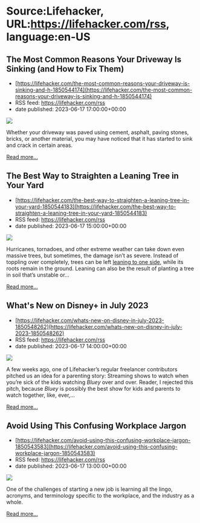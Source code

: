 # Source:Lifehacker, URL:https://lifehacker.com/rss, language:en-US

## The Most Common Reasons Your Driveway Is Sinking (and How to Fix Them)
 - [https://lifehacker.com/the-most-common-reasons-your-driveway-is-sinking-and-h-1850544174](https://lifehacker.com/the-most-common-reasons-your-driveway-is-sinking-and-h-1850544174)
 - RSS feed: https://lifehacker.com/rss
 - date published: 2023-06-17 17:00:00+00:00

<img class="type:primaryImage" src="https://i.kinja-img.com/gawker-media/image/upload/s--E_4RS-Mt--/c_fit,fl_progressive,q_80,w_636/6f57429f15bfba2a43220729e236b1cb.jpg" /><p>Whether your driveway was paved using cement, asphalt, paving stones, bricks, or another material, you may have noticed that it has started to sink and crack in certain areas. </p><p><a href="https://lifehacker.com/the-most-common-reasons-your-driveway-is-sinking-and-h-1850544174">Read more...</a></p>

## The Best Way to Straighten a Leaning Tree in Your Yard
 - [https://lifehacker.com/the-best-way-to-straighten-a-leaning-tree-in-your-yard-1850544183](https://lifehacker.com/the-best-way-to-straighten-a-leaning-tree-in-your-yard-1850544183)
 - RSS feed: https://lifehacker.com/rss
 - date published: 2023-06-17 15:00:00+00:00

<img class="type:primaryImage" src="https://i.kinja-img.com/gawker-media/image/upload/s--RYeEYlGz--/c_fit,fl_progressive,q_80,w_636/8eb8acba430f2cab764115c92f2f9a85.jpg" /><p>Hurricanes, tornadoes, and other extreme weather can take down even massive trees, but sometimes, the damage isn’t as severe. Instead of toppling over completely, trees can be left <a href="https://www.housedigest.com/1307065/how-straighten-leaning-tree-yard/" rel="noopener noreferrer" target="_blank">leaning to one side</a>, while its roots remain in the ground. Leaning can also be the result of planting a tree in soil that’s unstable or…</p><p><a href="https://lifehacker.com/the-best-way-to-straighten-a-leaning-tree-in-your-yard-1850544183">Read more...</a></p>

## What's New on Disney+ in July 2023
 - [https://lifehacker.com/whats-new-on-disney-in-july-2023-1850548262](https://lifehacker.com/whats-new-on-disney-in-july-2023-1850548262)
 - RSS feed: https://lifehacker.com/rss
 - date published: 2023-06-17 14:00:00+00:00

<img class="type:primaryImage" src="https://i.kinja-img.com/gawker-media/image/upload/s--GD2dZv8T--/c_fit,fl_progressive,q_80,w_636/ca896caf6dd117a55c4c8290c439ff87.jpg" /><p>A few weeks ago, one of Lifehacker’s regular freelancer contributors pitched us an idea for a parenting story: Streaming shows to watch when you’re sick of the kids watching <em>Bluey</em> over and over. Reader, I rejected this pitch, because <em>Bluey</em> is possibly the best show for kids and parents to watch together, like, ever,…</p><p><a href="https://lifehacker.com/whats-new-on-disney-in-july-2023-1850548262">Read more...</a></p>

## Avoid Using This Confusing Workplace Jargon
 - [https://lifehacker.com/avoid-using-this-confusing-workplace-jargon-1850543583](https://lifehacker.com/avoid-using-this-confusing-workplace-jargon-1850543583)
 - RSS feed: https://lifehacker.com/rss
 - date published: 2023-06-17 13:00:00+00:00

<img class="type:primaryImage" src="https://i.kinja-img.com/gawker-media/image/upload/s--B1qSLq7j--/c_fit,fl_progressive,q_80,w_636/00d483ed3a3f69c1c27bcf9c8168dfdf.jpg" /><p>One of the challenges of starting a new job is learning all the lingo, acronyms, and terminology specific to the workplace, and the industry as a whole. </p><p><a href="https://lifehacker.com/avoid-using-this-confusing-workplace-jargon-1850543583">Read more...</a></p>

